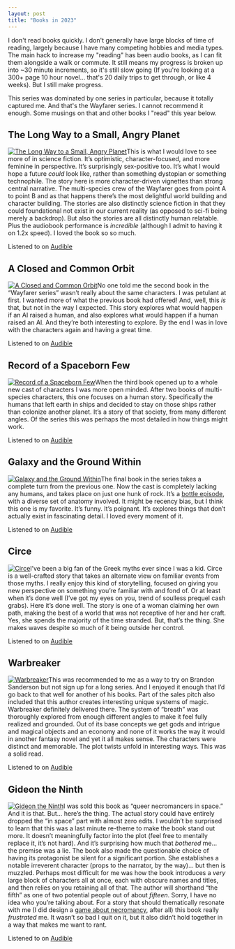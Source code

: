 ```yaml
---
layout: post
title: "Books in 2023"
---
```

I don't read books quickly. I don't generally have large blocks of time of reading, largely because I have many competing hobbies and media types. The main hack to increase my "reading" has been audio books, as I can fit them alongside a walk or commute. It still means my progress is broken up into ~30 minute increments, so it's still slow going (If you're looking at a 300+ page 10 hour novel… that's 20 daily trips to get through, or like 4 weeks). But I still make progress.

This series was dominated by one series in particular, because it totally captured me. And that's the Wayfarer series. I cannot recommend it enough. Some musings on that and other books I "read" this year below.

## The Long Way to a Small, Angry Planet
<a href="https://www.goodreads.com/book/show/22733729-the-long-way-to-a-small-angry-planet"><img class="book" alt="The Long Way to a Small, Angry Planet" src="/media/posts/the-long-way-to-a-small-angry-planet.jpg"/></a>This is what I would love to see more of in science fiction. It’s optimistic, character-focused, and more feminine in perspective. It’s surprisingly sex-positive too. It’s what I would hope a future _could_ look like, rather than something dystopian or something technophile. The story here is more character-driven vignettes than strong central narrative. The multi-species crew of the Wayfarer goes from point A to point B and as that happens there’s the most delightful world building and character building. The stories are also distinctly science fiction in that they could foundational not exist in our current reality (as opposed to sci-fi being merely a backdrop). But also the stories are all distinctly human relatable. Plus the audiobook performance is _incredible_ (although I admit to having it on 1.2x speed). I loved the book so so much. 

<p class="playLine"><span class='playIcon audible'></span>Listened to on <a href="https://www.audible.com/pd/The-Long-Way-to-a-Small-Angry-Planet-Audiobook/0062969536">Audible</a></p>


## A Closed and Common Orbit
<a href="https://www.goodreads.com/book/show/29475447-a-closed-and-common-orbit"><img class="book" alt="A Closed and Common Orbit" src="/media/posts/a-closed-and-common-orbit.jpg"/></a>No one told me the second book in the “Wayfarer series” wasn’t really about the same characters. I was petulant at first. I wanted more of what the previous book had offered! And, well, this _is_ that, but not in the way I expected. This story explores what would happen if an AI raised a human, and also explores what would happen if a human raised an AI. And they’re both interesting to explore. By the end I was in love with the characters again and having a great time. 

<p class="playLine"><span class='playIcon audible'></span>Listened to on <a href="https://www.audible.com/pd/A-Closed-and-Common-Orbit-Audiobook/0062969560">Audible</a></p>


## Record of a Spaceborn Few
<a href="https://www.goodreads.com/book/show/32802595-record-of-a-spaceborn-few"><img class="book" alt="Record of a Spaceborn Few" src="/media/posts/record-of-a-spaceborn-few.jpg"/></a>When the third book opened up to a whole new cast  of characters I was more open minded. After two books of multi-species characters, this one focuses on a human story. Specifically the humans that left earth in ships and decided to stay on those ships rather than colonize another planet. It’s a story of that society, from many different angles. Of the series this was perhaps the most detailed in how things might work. 

<p class="playLine"><span class='playIcon audible'></span>Listened to on <a href="https://www.audible.com/pd/Record-of-a-Spaceborn-Few-Audiobook/0062898965">Audible</a></p>


## Galaxy and the Ground Within
<a href="https://www.goodreads.com/book/show/50209317-the-galaxy-and-the-ground-within"><img class="book" alt="Galaxy and the Ground Within" src="/media/posts/galaxy-and-the-ground-within.jpg"/></a>The final book in the series takes a complete turn from the previous one. Now the cast is completely lacking any humans, and takes place on just one hunk of rock. It’s a [bottle episode](https://tvtropes.org/pmwiki/pmwiki.php/Main/BottleEpisode), with a diverse set of anatomy involved. It might be recency bias, but I think this one is my favorite. It’s funny. It’s poignant. It’s explores things that don’t actually exist in fascinating detail. I loved every moment of it.  

<p class="playLine"><span class='playIcon audible'></span>Listened to on <a href="https://www.audible.com/pd/The-Galaxy-and-the-Ground-Within-Audiobook/0063069199">Audible</a></p>

## Circe
<a href="https://www.goodreads.com/book/show/35959740"><img class="book" alt="Circe" src="/media/posts/circe.jpg"/></a>I’ve been a big fan of the Greek myths ever since I was a kid. Circe is a well-crafted story that takes an alternate view on familiar events from those myths. I really enjoy this kind of storytelling, focused on giving you new perspective on something you’re familiar with and fond of. Or at least when it’s done well (I’ve got my eyes on you, trend of soulless prequel cash grabs). Here it’s done well. The story is one of a woman claiming her own path, making the best of a world that was not receptive of her and her craft. Yes, she spends the majority of the time stranded. But, that’s the thing. She makes waves despite so much of it being outside her control. 

<p class="playLine"><span class='playIcon audible'></span>Listened to on <a href="https://www.audible.com/pd/Circe-Audiobook/B0794BXZBF">Audible</a></p>


## Warbreaker
<a href="https://www.goodreads.com/book/show/1268479.Warbreaker"><img class="book" alt="Warbreaker" src="/media/posts/warbreaker.jpg"/></a>This was recommended to me as a way to try on Brandon Sanderson but not sign up for a long series. And I enjoyed it enough that I’d go back to that well for another of his books. Part of the sales pitch also included that this author creates interesting unique systems of magic. Warbreaker definitely delivered there. The system of “breath” was thoroughly explored from enough different angles to make it feel fully realized and grounded. Out of its base concepts we get gods and intrigue and magical objects and an economy and none of it works the way it would in another fantasy novel and yet it all makes sense. The characters were distinct and memorable. The plot twists unfold in interesting ways. This was a solid read.  

<p class="playLine"><span class='playIcon audible'></span>Listened to on <a href="https://www.audible.com/pd/Warbreaker-Audiobook/B018UG5HJY">Audible</a></p>


## Gideon the Ninth
<a href="https://www.goodreads.com/book/show/42036538-gideon-the-ninth"><img class="book" alt="Gideon the Ninth" src="/media/posts/gideon-the-ninth.jpg"/></a>I was sold this book as “queer necromancers in space.” And it is that. But… here’s the thing. The actual story could have entirely dropped the “in space” part with almost zero edits. I wouldn’t be surprised to learn that this was a last minute re-theme to make the book stand out more. It doesn’t meaningfully factor into the plot (feel free to mentally replace it, it’s not hard). And it’s surprising how much that _bothered_ me… the premise was a lie. The book also made the questionable choice of having its protagonist be silent for a significant portion. She establishes a notable irreverent character (props to the narrator, by the way)… but then is muzzled. Perhaps most difficult for me was how the book introduces a _very_ large block of characters all at once, each with obscure names and titles, and then relies on you retaining all of that. The author will shorthand “the fifth” as one of two potential people out of about _fifteen_. Sorry, I have no idea who you’re talking about. For a story that should thematically resonate with me (I did design a [game about necromancy](), after all) this book really _frustrated_ me. It wasn’t so bad I quit on it, but it also didn’t hold together in a way that makes me want to rant.

<p class="playLine"><span class='playIcon audible'></span>Listened to on <a href="https://www.audible.com/pd/Gideon-the-Ninth-Audiobook/1980004900">Audible</a></p>
